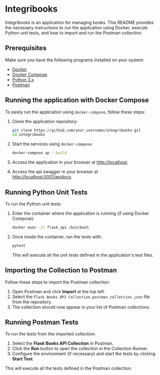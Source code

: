 # Integribooks

Integribooks is an application for managing books. This README provides the necessary instructions to run the application using Docker, execute Python unit tests, and how to import and run the Postman collection.

## Prerequisites

Make sure you have the following programs installed on your system:

- [Docker](https://docs.docker.com/get-docker/)
- [Docker Compose](https://docs.docker.com/compose/install/)
- [Python 3.x](https://www.python.org/downloads/)
- [Postman](https://www.postman.com/downloads/)

## Running the application with Docker Compose

To easily run the application using `docker-compose`, follow these steps:

1. Clone the application repository:

    ```bash
    git clone https://github.com/your_username/integribooks.git
    cd integribooks
    ```

2. Start the services using `docker-compose`:

    ```bash
    docker-compose up --build
    ```

3. Access the application in your browser at [http://localhost](http://localhost).

4. Access the api swagger in your browser at [http://localhost:5001/apidocs](http://localhost:5001/apidocs).

## Running Python Unit Tests

To run the Python unit tests:

1. Enter the container where the application is running (if using Docker Compose):

    ```bash
    docker exec -it flask_api /bin/bash
    ```

2. Once inside the container, run the tests with:

    ```bash
    pytest
    ```

    This will execute all the unit tests defined in the application's test files.

## Importing the Collection to Postman

Follow these steps to import the Postman collection:

1. Open Postman and click **Import** at the top left.
2. Select the `Flask Books API Collection.postman_collection.json` file from the repository.
3. The collection should now appear in your list of Postman collections.

## Running Postman Tests

To run the tests from the imported collection:

1. Select the **Flask Books API Collection** in Postman.
2. Click the **Run** button to open the collection in the Collection Runner.
3. Configure the environment (if necessary) and start the tests by clicking **Start Test**.

This will execute all the tests defined in the Postman collection.
